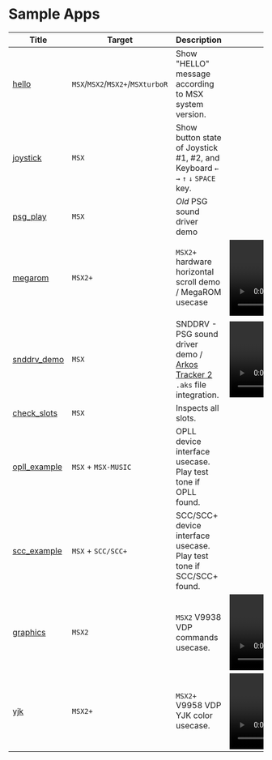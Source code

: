 # Sample Apps

| Title                         | Target                           | Description                                                                                                           | Video                                                                                                                              |
|-------------------------------|----------------------------------|-----------------------------------------------------------------------------------------------------------------------|------------------------------------------------------------------------------------------------------------------------------------|
| [hello](hello)                | `MSX`/`MSX2`/`MSX2+`/`MSXturboR` | Show "HELLO" message according to MSX system version.                                                                 |                                                                                                                                    |
| [joystick](joystick)          | `MSX`                            | Show button state of Joystick #1, #2, and Keyboard `←` `→` `↑` `↓` `SPACE` key.                                       |                                                                                                                                    |
| [psg\_play](psg_play)         | `MSX`                            | *Old* PSG sound driver demo                                                                                           |                                                                                                                                    |
| [megarom](megarom)            | `MSX2+`                          | `MSX2+` hardware horizontal scroll demo / MegaROM usecase                                                             | <video src="https://user-images.githubusercontent.com/659805/169100710-f450963c-10f3-4a99-bf2d-aa801da55f7e.mp4" controls muted /> |
| [snddrv\_demo](snddrv_demo)   | `MSX`                            | SNDDRV - PSG sound driver demo / [Arkos Tracker 2](http://www.julien-nevo.com/arkostracker/) `.aks` file integration. | <video src="https://user-images.githubusercontent.com/659805/200720906-7409fd6c-ee62-4f37-89bf-ba6645ebfc65.mp4" controls muted /> |
| [check\_slots](check_slots)   | `MSX`                            | Inspects all slots.                                                                                                   |                                                                                                                                    |
| [opll\_example](opll_example) | `MSX` + `MSX-MUSIC`              | OPLL device interface usecase. Play test tone if OPLL found.                                                          |                                                                                                                                    |
| [scc\_example](scc_example)   | `MSX` + `SCC/SCC+`               | SCC/SCC+ device interface usecase. Play test tone if SCC/SCC+ found.                                                  |                                                                                                                                    |
| [graphics](graphics)          | `MSX2`                           | `MSX2` V9938 VDP commands usecase.                                                                                    | <video src="https://user-images.githubusercontent.com/659805/205459023-5aee93da-b6a0-48fe-af47-7006bbb134e5.mp4" controls muted /> |
| [yjk](yjk)                    | `MSX2+`                          | `MSX2+` V9958 VDP YJK color usecase.                                                                                  | <video src="https://user-images.githubusercontent.com/659805/206182067-50b5aac9-7220-40a1-a4bb-a7ba0fded74f.mp4" controls muted /> |
